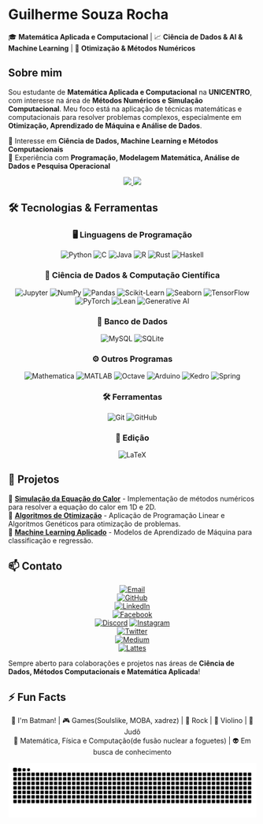 # Guilherme Souza Rocha  

🎓 **Matemática Aplicada e Computacional** | 📈 **Ciência de Dados & AI & Machine Learning** | 🧮 **Otimização & Métodos Numéricos**  

## Sobre mim  

Sou estudante de **Matemática Aplicada e Computacional** na **UNICENTRO**, com interesse na área de **Métodos Numéricos e Simulação Computacional**. Meu foco está na aplicação de técnicas matemáticas e computacionais para resolver problemas complexos, especialmente em **Otimização, Aprendizado de Máquina e Análise de Dados**.  

🔹 Interesse em **Ciência de Dados, Machine Learning e Métodos Computacionais**  
🔹 Experiência com **Programação, Modelagem Matemática, Análise de Dados e Pesquisa Operacional**  


<div align="center">
  <a href="https://github.com/Sr-Gui">
    <img height="150em" src="https://github-readme-stats.vercel.app/api?username=Sr-Gui&show_icons=true&theme=gotham&include_all_commits=true&count_private=true"/>  
    <img height="150em" src="https://github-readme-stats.vercel.app/api/top-langs/?username=Sr-Gui&layout=compact&langs_count=7&theme=gotham"/>
  </a>
</div>


## 🛠️ Tecnologias & Ferramentas  

<div align="center">

### 🖥️ Linguagens de Programação  
![Python](https://img.shields.io/badge/Python-3776AB?style=for-the-badge&logo=python&logoColor=white)  ![C](https://img.shields.io/badge/C-00599C?style=for-the-badge&logo=c&logoColor=white)  ![Java](https://img.shields.io/badge/Java-ED8B00?style=for-the-badge&logo=openjdk&logoColor=white)  ![R](https://img.shields.io/badge/R-276DC3?style=for-the-badge&logo=r&logoColor=white)  ![Rust](https://img.shields.io/badge/Rust-000000?style=for-the-badge&logo=rust&logoColor=white)  ![Haskell](https://img.shields.io/badge/Haskell-5D4F85?style=for-the-badge&logo=haskell&logoColor=white)

### 🔬 Ciência de Dados & Computação Científica  
![Jupyter](https://img.shields.io/badge/Jupyter-F37626?style=for-the-badge&logo=jupyter&logoColor=white)  ![NumPy](https://img.shields.io/badge/NumPy-013243?style=for-the-badge&logo=numpy&logoColor=white)  ![Pandas](https://img.shields.io/badge/Pandas-150458?style=for-the-badge&logo=pandas&logoColor=white)  ![Scikit-Learn](https://img.shields.io/badge/Scikit--Learn-F7931E?style=for-the-badge&logo=scikit-learn&logoColor=white)  ![Seaborn](https://img.shields.io/badge/Seaborn-3776AB?style=for-the-badge&logo=python&logoColor=white)  ![TensorFlow](https://img.shields.io/badge/TensorFlow-FF6F00?style=for-the-badge&logo=tensorflow&logoColor=white)  ![PyTorch](https://img.shields.io/badge/PyTorch-EE4C2C?style=for-the-badge&logo=pytorch&logoColor=white)  ![Lean](https://img.shields.io/badge/Lean-000000?style=for-the-badge&logo=lean&logoColor=white)  ![Generative AI](https://img.shields.io/badge/Generative%20AI-FF6F00?style=for-the-badge&logo=openai&logoColor=white)

### 🎲 Banco de Dados  
![MySQL](https://img.shields.io/badge/MySQL-4479A1?style=for-the-badge&logo=mysql&logoColor=white)  ![SQLite](https://img.shields.io/badge/SQLite-003B57?style=for-the-badge&logo=sqlite&logoColor=white)  

### ⚙️ Outros Programas  
![Mathematica](https://img.shields.io/badge/Mathematica-DD1100?style=for-the-badge&logo=wolfram-mathematica&logoColor=white)  ![MATLAB](https://img.shields.io/badge/MATLAB-0076A8?style=for-the-badge&logo=mathworks&logoColor=white)  ![Octave](https://img.shields.io/badge/Octave-0790C0?style=for-the-badge&logo=octave&logoColor=white)  ![Arduino](https://img.shields.io/badge/Arduino-00979D?style=for-the-badge&logo=arduino&logoColor=white)  ![Kedro](https://img.shields.io/badge/Kedro-00B093?style=for-the-badge&logo=kedro&logoColor=white)  ![Spring](https://img.shields.io/badge/Spring-6DB33F?style=for-the-badge&logo=spring&logoColor=white)


### 🛠️ Ferramentas  
![Git](https://img.shields.io/badge/Git-F05032?style=for-the-badge&logo=git&logoColor=white)  ![GitHub](https://img.shields.io/badge/GitHub-181717?style=for-the-badge&logo=github&logoColor=white)  

### 📖 Edição  
![LaTeX](https://img.shields.io/badge/LaTeX-008080?style=for-the-badge&logo=latex&logoColor=white)  

</div>

## 📂 Projetos  

🔹 **[Simulação da Equação do Calor](https://github.com/usuario/projeto-calor)** - Implementação de métodos numéricos para resolver a equação do calor em 1D e 2D.  
🔹 **[Algoritmos de Otimização](https://github.com/usuario/projeto-otimizacao)** - Aplicação de Programação Linear e Algoritmos Genéticos para otimização de problemas.  
🔹 **[Machine Learning Aplicado](https://github.com/usuario/projeto-ml)** - Modelos de Aprendizado de Máquina para classificação e regressão.  

## 📫 Contato  

<div align="center">

[![Email](https://img.shields.io/badge/Email-D14836?style=for-the-badge&logo=gmail&logoColor=white)](mailto:guilherme.souzarocha.ismart@gmail.com)  
[![GitHub](https://img.shields.io/badge/GitHub-000?style=for-the-badge&logo=github)](https://github.com/Sr-Gui)  
[![LinkedIn](https://img.shields.io/badge/LinkedIn-0077B5?style=for-the-badge&logo=linkedin&logoColor=white)](https://www.linkedin.com/in/srguilherme/)  
[![Facebook](https://img.shields.io/badge/Facebook-1877F2?style=for-the-badge&logo=facebook&logoColor=white)](https://www.facebook.com/guilherme.souzarocha.376)  
[![Discord](https://img.shields.io/badge/Discord-7289DA?style=for-the-badge&logo=discord&logoColor=white)](https://discord.com/users/776191919876341780)
[![Instagram](https://img.shields.io/badge/Instagram-E4405F?style=for-the-badge&logo=instagram&logoColor=white)](https://www.instagram.com/guilherme18_br/)  
[![Twitter](https://img.shields.io/badge/Twitter-1DA1F2?style=for-the-badge&logo=twitter&logoColor=white)](https://twitter.com/Guilherme_SR18)  
[![Medium](https://img.shields.io/badge/Medium-000?style=for-the-badge&logo=medium&logoColor=white)](https://medium.com/@guilherme.souzarocha.ismart)  
[![Lattes](https://img.shields.io/badge/Lattes-000080?style=for-the-badge&logo=academia&logoColor=white)](http://lattes.cnpq.br/2189414809347318)

</div>

Sempre aberto para colaborações e projetos nas áreas de **Ciência de Dados, Métodos Computacionais e Matemática Aplicada**!

## ⚡ Fun Facts

<p align="center"> 🦇 I'm Batman! | 🎮 Games(Soulslike, MOBA, xadrez) | 🤘 Rock | 🎻 Violino | 🥋 Judô <br> 🚀 Matemática, Física e Computação(de fusão nuclear a foguetes) | 👽 Em busca de conhecimento </p>

<picture>
  <source media="(prefers-color-scheme: dark)" srcset="https://raw.githubusercontent.com/Sr-Gui/Sr-Gui/output/github-contribution-grid-snake-dark.svg">
  <source media="(prefers-color-scheme: light)" srcset="https://raw.githubusercontent.com/Sr-Gui/Sr-Gui/output/github-contribution-grid-snake.svg">
  <img alt="github contribution grid snake animation" src="https://raw.githubusercontent.com/Sr-Gui/Sr-Gui/output/github-contribution-grid-snake.svg">
</picture>
